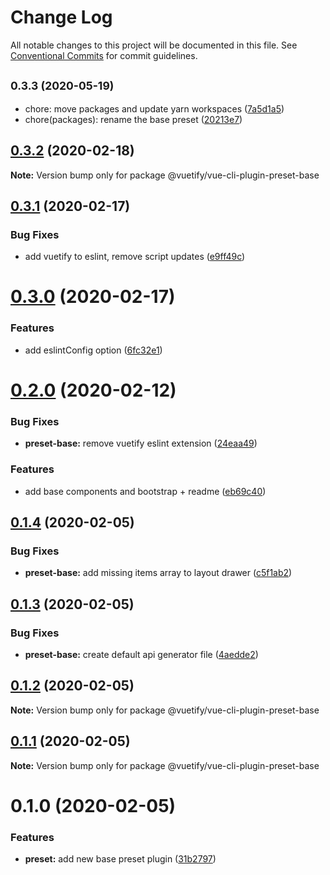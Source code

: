 # Change Log

All notable changes to this project will be documented in this file.
See [Conventional Commits](https://conventionalcommits.org) for commit guidelines.

## <small>0.3.3 (2020-05-19)</small>

* chore: move packages and update yarn workspaces ([7a5d1a5](https://github.com/vuetifyjs/vue-cli-plugin-vuetify/commit/7a5d1a5))
* chore(packages): rename the base preset ([20213e7](https://github.com/vuetifyjs/vue-cli-plugin-vuetify/commit/20213e7))





## [0.3.2](https://github.com/vuetifyjs/vue-cli-plugin-vuetify/compare/@vuetify/vue-cli-plugin-preset-base@0.3.1...@vuetify/vue-cli-plugin-preset-base@0.3.2) (2020-02-18)

**Note:** Version bump only for package @vuetify/vue-cli-plugin-preset-base





## [0.3.1](https://github.com/vuetifyjs/vue-cli-plugin-vuetify/compare/@vuetify/vue-cli-plugin-preset-base@0.3.0...@vuetify/vue-cli-plugin-preset-base@0.3.1) (2020-02-17)


### Bug Fixes

* add vuetify to eslint, remove script updates ([e9ff49c](https://github.com/vuetifyjs/vue-cli-plugin-vuetify/commit/e9ff49c80969cde8392c06fcaa761acf8b077b87))





# [0.3.0](https://github.com/vuetifyjs/vue-cli-plugin-vuetify/compare/@vuetify/vue-cli-plugin-preset-base@0.2.0...@vuetify/vue-cli-plugin-preset-base@0.3.0) (2020-02-17)


### Features

* add eslintConfig option ([6fc32e1](https://github.com/vuetifyjs/vue-cli-plugin-vuetify/commit/6fc32e1afefe0a94a5c8bdab843d882cd8146107))






# [0.2.0](https://github.com/vuetifyjs/vue-cli-plugin-vuetify/compare/@vuetify/vue-cli-plugin-preset-base@0.1.4...@vuetify/vue-cli-plugin-preset-base@0.2.0) (2020-02-12)


### Bug Fixes

* **preset-base:** remove vuetify eslint extension ([24eaa49](https://github.com/vuetifyjs/vue-cli-plugin-vuetify/commit/24eaa49943f91e0281712a716461be01f137eacd))


### Features

* add base components and bootstrap + readme ([eb69c40](https://github.com/vuetifyjs/vue-cli-plugin-vuetify/commit/eb69c402187291402b1790f837318112b6efc5e5))





## [0.1.4](https://github.com/vuetifyjs/vue-cli-plugin-vuetify/compare/@vuetify/vue-cli-plugin-preset-base@0.1.3...@vuetify/vue-cli-plugin-preset-base@0.1.4) (2020-02-05)


### Bug Fixes

* **preset-base:** add missing items array to layout drawer ([c5f1ab2](https://github.com/vuetifyjs/vue-cli-plugin-vuetify/commit/c5f1ab2360fb3a0c24500f684b0a0177a5df0d23))





## [0.1.3](https://github.com/vuetifyjs/vue-cli-plugin-vuetify/compare/@vuetify/vue-cli-plugin-preset-base@0.1.2...@vuetify/vue-cli-plugin-preset-base@0.1.3) (2020-02-05)


### Bug Fixes

* **preset-base:** create default api generator file ([4aedde2](https://github.com/vuetifyjs/vue-cli-plugin-vuetify/commit/4aedde2d53b983d90b278582b9df6d3a3ed77744))





## [0.1.2](https://github.com/vuetifyjs/vue-cli-plugin-vuetify/compare/@vuetify/vue-cli-plugin-preset-base@0.1.1...@vuetify/vue-cli-plugin-preset-base@0.1.2) (2020-02-05)

**Note:** Version bump only for package @vuetify/vue-cli-plugin-preset-base





## [0.1.1](https://github.com/vuetifyjs/vue-cli-plugin-vuetify/compare/@vuetify/vue-cli-plugin-preset-base@0.1.0...@vuetify/vue-cli-plugin-preset-base@0.1.1) (2020-02-05)

**Note:** Version bump only for package @vuetify/vue-cli-plugin-preset-base





# 0.1.0 (2020-02-05)


### Features

* **preset:** add new base preset plugin ([31b2797](https://github.com/vuetifyjs/vue-cli-plugin-vuetify/commit/31b2797c6250d4aab5c3d57a1855e4e50ca9dbcf))
